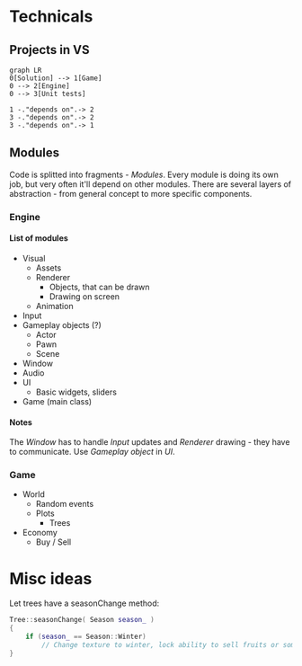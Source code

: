 # Technicals
## Projects in VS
```mermaid
graph LR
0[Solution] --> 1[Game]
0 --> 2[Engine]
0 --> 3[Unit tests]

1 -."depends on".-> 2
3 -."depends on".-> 2
3 -."depends on".-> 1
```
## Modules
Code is splitted into fragments - *Modules*. Every module is doing its own job, but very often it'll depend on other modules. There are several layers of abstraction - from general concept to more specific components.
### Engine
#### List of modules
* Visual
    * Assets 
    * Renderer
        * Objects, that can be drawn
        * Drawing on screen
    * Animation
* Input
* Gameplay objects (?) 
    * Actor
    * Pawn
    * Scene
* Window
* Audio 
* UI
    * Basic widgets, sliders
* Game (main class)
#### Notes
The *Window* has to handle *Input* updates and *Renderer* drawing - they have to communicate.
Use *Gameplay object* in *UI*.
### Game
* World
    * Random events 
    * Plots
        * Trees
* Economy
    * Buy / Sell
 
# Misc ideas
Let trees have a seasonChange method:
```cpp
Tree::seasonChange( Season season_ )
{
    if (season_ == Season::Winter)
        // Change texture to winter, lock ability to sell fruits or something
}
```
